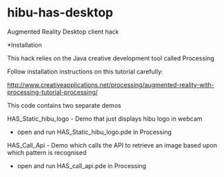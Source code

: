hibu-has-desktop
================

Augmented Reality Desktop client hack 

*Installation

This hack relies on the Java creative development tool called Processing

Follow installation instructions on this tutorial carefully:

http://www.creativeapplications.net/processing/augmented-reality-with-processing-tutorial-processing/

This code contains two separate demos

HAS_Static_hibu_logo - Demo that just displays hibu logo in webcam

- open and run HAS_Static_hibu_logo.pde in Processing

HAS_Call_Api - Demo which calls the API to retrieve an image based upon which pattern is recognised

- open and run HAS_call_api.pde in Processing
